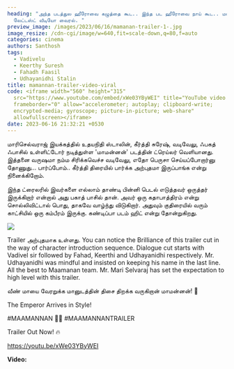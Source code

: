 ```yaml
---
heading: "அந்த படத்துல ஹீரோவை கழுத்தை கூட.. இந்த பட ஹீரோவை நாய் கூட.. மாரி டச்..
  லேட்டஸ்ட் வீடியோ வைரல். "
preview_image: /images/2023/06/16/mamanan-trailer-1-.jpg
image_resize: /cdn-cgi/image/w=640,fit=scale-down,q=80,f=auto
categories: cinema
authors: Santhosh
tags:
  - Vadivelu
  - Keerthy Suresh
  - Fahadh Faasil
  - Udhayanidhi Stalin
title: mamannan-trailer-video-viral
code: <iframe width="560" height="315"
  src="https://www.youtube.com/embed/xWe03YByWEI" title="YouTube video player"
  frameborder="0" allow="accelerometer; autoplay; clipboard-write;
  encrypted-media; gyroscope; picture-in-picture; web-share"
  allowfullscreen></iframe>
date: 2023-06-16 21:32:21 +0530
---
```

மாரிசெல்வராஜ் இயக்கத்தில் உதயநிதி ஸ்டாலின், கீர்த்தி சுரேஷ், வடிவேலு, ஃபகத் ஃபாசில் உள்ளிட்டோர் நடித்துள்ள 'மாமன்னன்' படத்தின் ட்ரெய்லர் வெளியானது. இத்தனை வருஷமா நம்ம சிரிக்கவெச்ச வடிவேலு, எதோ பெருசா செய்யப்போறார்னு தோணுது... பார்ப்போம்.. கீர்த்தி திரையில் பார்க்க அற்புதமா இருப்பாங்க என்று நினைக்கிறோம். 

இந்த ட்ரைலரில் இவர்களை எல்லாம் தாண்டி பின்னி பெடல் எடுத்தவர் ஒருத்தர் இருக்கிறார் என்றால் அது பகாத் பாசில் தான். அவர் ஒரு கதாபாத்திரம் என்று சொல்லிவிட்டால் பொது, தாகவே வாழ்ந்து விடுகிறார். அதுவும் குதிரையில் வரும் காட்சியில் ஒரு கம்பீரம் இருக்கு. கண்டிப்பா படம் ஹிட் என்று தோன்றுகிறது.  

![](/images/2023/06/16/mamanan-trailer-2-.jpg)

Trailer அற்புதமாக உள்ளது. You can notice the Brilliance of this trailer cut in the way of character introduction sequence. Dialogue cut starts with Vadivel sir followed by Fahad, Keerthi and Udhayanidhi respectively. Mr. Udhayanidhi was mindful and insisted on keeping his name in the last line. All the best to Maamanan team. Mr. Mari Selvaraj has set the expectation to high level with this trailer. 

வீண் மாயை வேரறுக்க
மானுடத்தின் திசை திறக்க 
வருகிறான் மாமன்னன்! 🤴

The Emperor Arrives in Style! 

\#MAAMANNAN 🤴💥
#MAAMANNANTRAILER 

Trailer Out Now! 🔥

https://youtu.be/xWe03YByWEI

**V﻿ideo:**